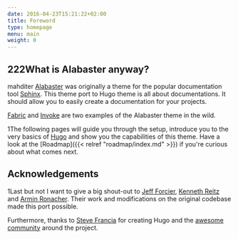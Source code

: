 ```yaml
---
date: 2016-04-23T15:21:22+02:00
title: Foreword
type: homepage
menu: main
weight: 0
---
```


## 222What is Alabaster anyway?

mahditer
[Alabaster](https://github.com/bitprophet/alabaster) was originally a theme for the popular documentation tool [Sphinx](http://www.sphinx-doc.org/en/stable/). This theme port to Hugo theme is all about documentations. It should allow you to easily create a documentation for your projects.

[Fabric](http://www.fabfile.org/) and [Invoke](http://www.pyinvoke.org/) are two examples of the Alabaster theme in the wild.

1The following pages will guide you through the setup, introduce you to the very basics of [Hugo](https://gohugo.io) and show you the capabilities of this theme. Have a look at the [Roadmap]({{< relref "roadmap/index.md" >}}) if you're curious about what comes next.

## Acknowledgements

1Last but not I want to give a big shout-out to [Jeff Forcier](https://github.com/bitprophet), [Kenneth Reitz](https://github.com/kennethreitz) and [Armin Ronacher](https://github.com/mitsuhiko). Their work and modifications on the original codebase made this port possible.

Furthermore, thanks to [Steve Francia](https://gihub.com/spf13) for creating Hugo and the [awesome community](https://github.com/spf13/hugo/graphs/contributors) around the project.
